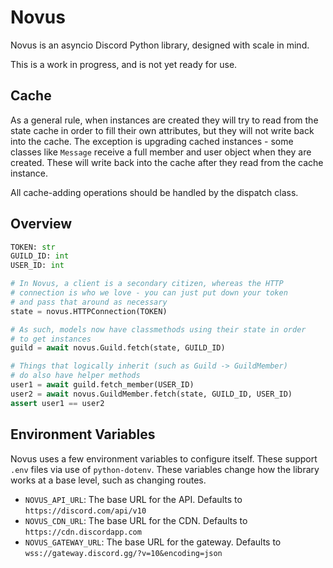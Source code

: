 # Novus

Novus is an asyncio Discord Python library, designed with scale in mind.

This is a work in progress, and is not yet ready for use.

## Cache

As a general rule, when instances are created they will try to read from the state cache in order to fill their own attributes, but they will not write back into the cache. The exception is upgrading cached instances - some classes like `Message` receive a full member and user object when they are created. These will write back into the cache after they read from the cache instance.

All cache-adding operations should be handled by the dispatch class.

## Overview

```py
TOKEN: str
GUILD_ID: int
USER_ID: int

# In Novus, a client is a secondary citizen, whereas the HTTP
# connection is who we love - you can just put down your token
# and pass that around as necessary
state = novus.HTTPConnection(TOKEN)

# As such, models now have classmethods using their state in order
# to get instances
guild = await novus.Guild.fetch(state, GUILD_ID)

# Things that logically inherit (such as Guild -> GuildMember)
# do also have helper methods
user1 = await guild.fetch_member(USER_ID)
user2 = await novus.GuildMember.fetch(state, GUILD_ID, USER_ID)
assert user1 == user2
```

## Environment Variables

Novus uses a few environment variables to configure itself. These support
`.env` files via use of `python-dotenv`. These variables change how the library
works at a base level, such as changing routes.

- `NOVUS_API_URL`: The base URL for the API. Defaults to `https://discord.com/api/v10`
- `NOVUS_CDN_URL`: The base URL for the CDN. Defaults to `https://cdn.discordapp.com`
- `NOVUS_GATEWAY_URL`: The base URL for the gateway. Defaults to `wss://gateway.discord.gg/?v=10&encoding=json`
